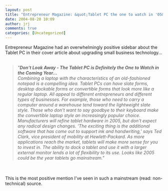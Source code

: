 ```yaml
---
layout: post
title: "Entrepreneur Magazine: &quot;Tablet PC the one to watch in '05&quot;"
date: 2004-08-20 10:09
author: jrj
comments: true
categories: [Uncategorized]
---
```

Entrepreneur Magazine had an overwhelmingly positive sidebar about the Tablet PC in their cover article about upgrading small business technology...<br /><br /><blockquote>*"**Don't Look Away - The Tablet PC is Definitely the One to Watch in the Coming Year...**<br />Combining a laptop with the characteristics of an old-fashioned notepad is a compelling idea. Tablet PCs can have slate forms, desktop dockable forms or convertible forms that look more like a regular laptop. All appeal to different entrepreneurs and different types of businesses. For example, those who need to carry a computer around a warehouse tend toward the lightweight slate style. Those who don't want to say goodbye to their keyboard make the convertible laptop style an increasingly popular choice. Manufacturers will refine tablet hardware in 2005, but don't expect any radical design changes. 'The exciting thing is the additional software that has come out to support ink and handwriting,' says Ted Clark, vice president of mobility at Hewlett-Packard. As more applications reach the market, tablets will make more sense for you to invest in. The ability to dock a tablet and use it with a larger external monitor lends a lot of flexibility to its use. Looks like 2005 could be the year tablets go mainstream."*</blockquote><br /><br />This is the most positive mention I've seen in such a mainstream (read: non-technical) source.
